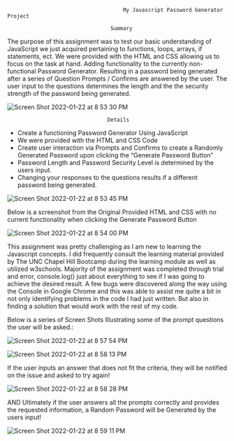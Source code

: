                                          My Javascript Password Generator Project

					                 Summary

The purpose of this assignment was to test our basic understanding of JavaScript we just acquired pertaining to functions, loops, arrays, if statements, ect. We were provided with the HTML and CSS allowing us to focus on the task at hand. Adding functionality to the currently non-functional Password Generator. Resulting in a password being generated after a series of Question Prompts / Confirms are answered by the user. The user input to the questions determines the length and the the security strength of the password being generated.



![Screen Shot 2022-01-22 at 8 53 30 PM](https://user-images.githubusercontent.com/73037339/150692243-4a1547d2-d278-42ee-b860-de01c9f70a13.png)



					                Details

* Create a functioning Password Generator Using JavaScript
* We were provided with the HTML and CSS Code
* Create user interaction via Prompts and Confirms to create a Randomly Generated Password upon clicking the “Generate Password Button”
* Password Length and Password Security Level is determined by the users input.
* Changing your responses to the questions results if a different password being generated.

![Screen Shot 2022-01-22 at 8 53 45 PM](https://user-images.githubusercontent.com/73037339/150692377-a765c2be-6a79-4728-9070-d0db95d1fd99.png)

Below is a screenshot from the Original Provided HTML and CSS with no current functionality when clicking the Generate Password Button

![Screen Shot 2022-01-22 at 8 54 00 PM](https://user-images.githubusercontent.com/73037339/150692413-fe518259-02d7-45da-a399-9dceb766be18.png)


This assignment was pretty challenging as I am new to learning the Javascript concepts. I did frequently consult the learning material provided by The UNC Chapel Hill Bootcamp during the learning module as well as utilized w3schools. Majority of the assignment was completed through trial and error, console.log() just about everything to see if I was going to achieve the desired result. A few bugs were discovered along the way using the Console in Google Chrome and this was able to assist me quite a bit in not only identifying problems in the code I had just written. But also in finding a solution that would work with the rest of my code. 

Below is a series of Screen Shots Illustrating some of the prompt questions the user will be asked.:

![Screen Shot 2022-01-22 at 8 57 54 PM](https://user-images.githubusercontent.com/73037339/150692604-e9d9a5e5-1864-41b8-aed6-e988afd36c82.png)

![Screen Shot 2022-01-22 at 8 58 13 PM](https://user-images.githubusercontent.com/73037339/150692680-fa000a48-a459-4546-a7f4-c0a649af0254.png)

If the user inputs an answer that does not fit the criteria, they will be notified on the issue and asked to try again!

![Screen Shot 2022-01-22 at 8 58 28 PM](https://user-images.githubusercontent.com/73037339/150692686-b0f3f0a6-fa3a-46c1-b267-051e51bda73d.png)

AND Ultimately if the user answers all the prompts correctly and provides the requested information, a Random Password will be Generated by the users input!

![Screen Shot 2022-01-22 at 8 59 11 PM](https://user-images.githubusercontent.com/73037339/150692696-095996d8-2981-443a-aaa7-913c130341a5.png)
